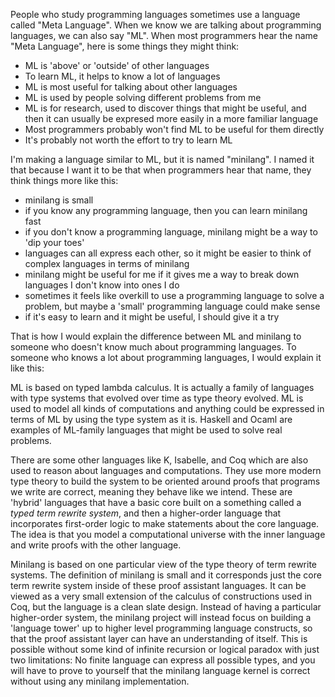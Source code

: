 People who study programming languages sometimes use a language called "Meta Language".
When we know we are talking about programming languages, we can also say "ML".
When most programmers hear the name "Meta Language", here is some things they might think:
- ML is 'above' or 'outside' of other languages
- To learn ML, it helps to know a lot of languages
- ML is most useful for talking about other languages
- ML is used by people solving different problems from me
- ML is for research, used to discover things that might be useful, and then it can usually be expresed more easily in a more familiar language
- Most programmers probably won't find ML to be useful for them directly
- It's probably not worth the effort to try to learn ML

I'm making a language similar to ML, but it is named "minilang". I named it that
because I want it to be that when programmers hear that name, they think things more like this:
- minilang is small
- if you know any programming language, then you can learn minilang fast
- if you don't know a programming language, minilang might be a way to 'dip your toes'
- languages can all express each other, so it might be easier to think of complex languages in terms of minilang
- minilang might be useful for me if it gives me a way to break down languages I don't know into ones I do
- sometimes it feels like overkill to use a programming language to solve a problem, but maybe a 'small' programming language could make sense
- if it's easy to learn and it might be useful, I should give it a try

That is how I would explain the difference between ML and minilang to someone who doesn't know
much about programming languages. To someone who knows a lot about programming languages, I would explain it like this:

ML is based on typed lambda calculus. It is actually a family of languages with type systems that
evolved over time as type theory evolved. ML is used to model all kinds of computations
and anything could be expressed in terms of ML by using the type system as it is.
Haskell and Ocaml are examples of ML-family languages that might be used to solve real problems.

There are some other languages like K, Isabelle, and Coq which are also used to reason about
languages and computations. They use more modern type theory to build the system to be
oriented around proofs that programs we write are correct, meaning they behave like we intend.
These are 'hybrid' languages that have a basic core built on a something called a *typed term rewrite system*,
and then a higher-order language that incorporates first-order logic to make statements about the core language.
The idea is that you model a computational universe with the inner language and write proofs with the other language.

Minilang is based on one particular view of the type theory of term rewrite systems. The definition
of minilang is small and it corresponds just the core term rewrite system inside of these proof
assistant languages. It can be viewed as a very small extension of the calculus of constructions used in Coq,
but the language is a clean slate design.
Instead of having a particular higher-order system, the minilang project
will instead focus on building a 'language tower' up to higher level programming language constructs,
so that the proof assistant layer can have an understanding of itself. This is possible without some
kind of infinite recursion or logical paradox with just two limitations: No finite language can express all possible types,
and you will have to prove to yourself that the minilang language kernel is correct without using any minilang implementation.